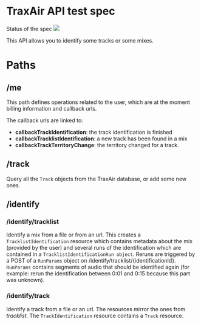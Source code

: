 # TraxAir API test spec

Status of the spec <img src="http://online.swagger.io/validator?url=https://raw.githubusercontent.com/Trax-air/traxair-api-test/master/swagger.json">

This API allows you to identify some tracks or some mixes.

# Paths

## /me
This path defines operations related to the user, which are at the moment billing information and callback urls.

The callback urls are linked to:
* __callbackTrackIdentification__: the track identification is finished
* __callbackTracklistIdentification__: a new track has been found in a mix
* __callbackTrackTerritoryChange__: the territory changed for a track.

## /track
Query all the `Track` objects from the TraxAir database, or add some new ones.

## /identify
### /identify/tracklist
Identify a mix from a file or from an url. This creates a `TracklistIdentification` resource  which contains metadata about the mix (provided by the user) and several runs of the identification which are contained in a `TracklistIdentificationRun object`. Reruns are triggered by a POST of a `RunParams` object on /identify/tracklist/{identificationId}. `RunParams` contains segments of audio that should be identified again (for example: rerun the identification between 0:01 and 0:15 because this part was unknown).

### /identify/track
Identify a track from a file or an url. The resources mirror the ones from _tracklist_. The `TrackIdentification` resource contains a `Track` resource.
